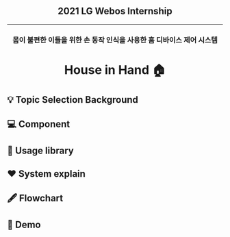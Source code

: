 <h2 align="center"> 2021 LG Webos Internship </h2> 

------




<h3 align="center"> 몸이 불편한 이들을 위한 손 동작 인식을 사용한 홈 디바이스 제어 시스템</h3>
<h1 align="center">  House in Hand 🏠 </h1>


## :bulb: Topic Selection Background




## :computer: Component

## 📁 Usage library

## ❤️ System explain

## 🖋 Flowchart

## 🧸 Demo
